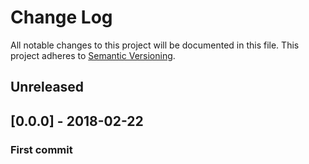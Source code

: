 # Change Log
All notable changes to this project will be documented in this file.
This project adheres to [Semantic Versioning](http://semver.org/).

## Unreleased

## [0.0.0] - 2018-02-22
### First commit
